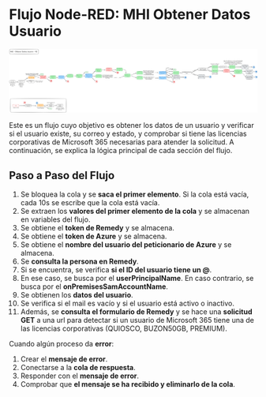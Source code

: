 # Flujo Node-RED: MHI Obtener Datos Usuario
![MHI-42](obtener-datos-usuario.png)

Este es un flujo cuyo objetivo es obtener los datos de un usuario y verificar si el usuario existe, su correo y estado, y comprobar si tiene las licencias corporativas de Microsoft 365 necesarias para atender la solicitud. A continuación, se explica la lógica principal de cada sección del flujo.

## Paso a Paso del Flujo

1. Se bloquea la cola y se **saca el primer elemento**. Si la cola está vacía, cada 10s se escribe que la cola está vacía.
2. Se extraen los **valores del primer elemento de la cola** y se almacenan en variables del flujo.
3. Se obtiene el **token de Remedy** y se almacena.
4. Se obtiene el **token de Azure** y se almacena.
5. Se obtiene el **nombre del usuario del peticionario de Azure** y se almacena.
6. Se **consulta la persona en Remedy**.
7. Si se encuentra, se verifica **si el ID del usuario tiene un @**.
8. En ese caso, se busca por el **userPrincipalName**. En caso contrario, se busca por el **onPremisesSamAccountName**.
9. Se obtienen los **datos del usuario**.
10. Se verifica si el mail es vacío y si el usuario está activo o inactivo.
11. Además, se **consulta el formulario de Remedy** y se hace una **solicitud GET** a una url para detectar si un usuario de Microsoft 365 tiene una de las licencias corporativas (QUIOSCO, BUZON50GB, PREMIUM).

Cuando algún proceso da **error**:

1. Crear el **mensaje de error**.
2. Conectarse a la **cola de respuesta**.
3. Responder con el **mensaje de error**.
4. Comprobar que **el mensaje se ha recibido y eliminarlo de la cola**.
